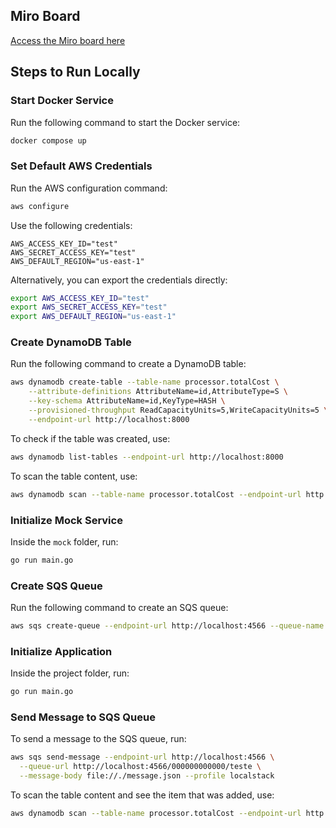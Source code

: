 ## Miro Board  
[Access the Miro board here](https://miro.com/app/board/uXjVL2kCRYI=/)

## Steps to Run Locally  

### Start Docker Service  
Run the following command to start the Docker service:  
```bash
docker compose up
```

### Set Default AWS Credentials  
Run the AWS configuration command:  
```bash
aws configure
```

Use the following credentials:  
```plaintext
AWS_ACCESS_KEY_ID="test"
AWS_SECRET_ACCESS_KEY="test"
AWS_DEFAULT_REGION="us-east-1"
```

Alternatively, you can export the credentials directly:  
```bash
export AWS_ACCESS_KEY_ID="test"
export AWS_SECRET_ACCESS_KEY="test"
export AWS_DEFAULT_REGION="us-east-1"
```

### Create DynamoDB Table  
Run the following command to create a DynamoDB table:  
```bash
aws dynamodb create-table --table-name processor.totalCost \
    --attribute-definitions AttributeName=id,AttributeType=S \
    --key-schema AttributeName=id,KeyType=HASH \
    --provisioned-throughput ReadCapacityUnits=5,WriteCapacityUnits=5 \
    --endpoint-url http://localhost:8000
```

To check if the table was created, use:  
```bash
aws dynamodb list-tables --endpoint-url http://localhost:8000
```

To scan the table content, use:  
```bash
aws dynamodb scan --table-name processor.totalCost --endpoint-url http://localhost:8000
```

### Initialize Mock Service  
Inside the `mock` folder, run:  
```bash
go run main.go
```

### Create SQS Queue  
Run the following command to create an SQS queue:  
```bash
aws sqs create-queue --endpoint-url http://localhost:4566 --queue-name teste --profile localstack
```

### Initialize Application  
Inside the project folder, run:  
```bash
go run main.go
```

### Send Message to SQS Queue  
To send a message to the SQS queue, run:  
```bash
aws sqs send-message --endpoint-url http://localhost:4566 \
  --queue-url http://localhost:4566/000000000000/teste \
  --message-body file://./message.json --profile localstack
```

To scan the table content and see the item that was added, use:  
```bash
aws dynamodb scan --table-name processor.totalCost --endpoint-url http://localhost:8000
```